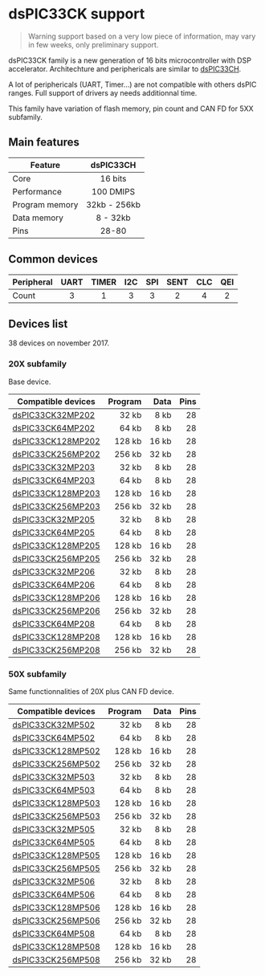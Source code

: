 # dsPIC33CK support

> Warning support based on a very low piece of information, may vary in few weeks, only preliminary support.

dsPIC33CK family is a new generation of 16 bits microcontroller with DSP accelerator. Architechture and periphericals
are similar to [dsPIC33CH](../dspic33ch/README.md).

A lot of periphericals (UART, Timer...) are not compatible with others dsPIC ranges. Full support of drivers ay needs additionnal time.

This family have variation of flash memory, pin count and CAN FD for 5XX subfamily.

## Main features

|Feature|dsPIC33CH|
|-------|:------:|
|Core|16 bits|
|Performance|100 DMIPS|
|Program memory|32kb - 256kb|
|Data memory|8 - 32kb|
|Pins|28-80|

## Common devices

|Peripheral|UART|TIMER|I2C|SPI|SENT|CLC|QEI|
|----------|:--:|:---:|:-:|:-:|:--:|:-:|:-:|
|Count     |   3|    1|  3|  3|   2|  4|  2|

## Devices list

38 devices on november 2017.

### 20X subfamily

Base device.

|Compatible devices|Program|Data|Pins|
|---------|--:|--:|--:|
|[dsPIC33CK32MP202](http://microchip.com/wwwproducts/en/dsPIC33CK32MP202)  | 32 kb| 8 kb|28|
|[dsPIC33CK64MP202](http://microchip.com/wwwproducts/en/dsPIC33CK64MP202)  | 64 kb| 8 kb|28|
|[dsPIC33CK128MP202](http://microchip.com/wwwproducts/en/dsPIC33CK128MP202)|128 kb|16 kb|28|
|[dsPIC33CK256MP202](http://microchip.com/wwwproducts/en/dsPIC33CK256MP202)|256 kb|32 kb|28|
|[dsPIC33CK32MP203](http://microchip.com/wwwproducts/en/dsPIC33CK32MP203)  | 32 kb| 8 kb|28|
|[dsPIC33CK64MP203](http://microchip.com/wwwproducts/en/dsPIC33CK64MP203)  | 64 kb| 8 kb|28|
|[dsPIC33CK128MP203](http://microchip.com/wwwproducts/en/dsPIC33CK128MP203)|128 kb|16 kb|28|
|[dsPIC33CK256MP203](http://microchip.com/wwwproducts/en/dsPIC33CK256MP203)|256 kb|32 kb|28|
|[dsPIC33CK32MP205](http://microchip.com/wwwproducts/en/dsPIC33CK32MP205)  | 32 kb| 8 kb|28|
|[dsPIC33CK64MP205](http://microchip.com/wwwproducts/en/dsPIC33CK64MP205)  | 64 kb| 8 kb|28|
|[dsPIC33CK128MP205](http://microchip.com/wwwproducts/en/dsPIC33CK128MP205)|128 kb|16 kb|28|
|[dsPIC33CK256MP205](http://microchip.com/wwwproducts/en/dsPIC33CK256MP205)|256 kb|32 kb|28|
|[dsPIC33CK32MP206](http://microchip.com/wwwproducts/en/dsPIC33CK32MP206)  | 32 kb| 8 kb|28|
|[dsPIC33CK64MP206](http://microchip.com/wwwproducts/en/dsPIC33CK64MP206)  | 64 kb| 8 kb|28|
|[dsPIC33CK128MP206](http://microchip.com/wwwproducts/en/dsPIC33CK128MP206)|128 kb|16 kb|28|
|[dsPIC33CK256MP206](http://microchip.com/wwwproducts/en/dsPIC33CK256MP206)|256 kb|32 kb|28|
|[dsPIC33CK64MP208](http://microchip.com/wwwproducts/en/dsPIC33CK64MP208)  | 64 kb| 8 kb|28|
|[dsPIC33CK128MP208](http://microchip.com/wwwproducts/en/dsPIC33CK128MP208)|128 kb|16 kb|28|
|[dsPIC33CK256MP208](http://microchip.com/wwwproducts/en/dsPIC33CK256MP208)|256 kb|32 kb|28|

### 50X subfamily

Same functionnalities of 20X plus CAN FD device.

|Compatible devices|Program|Data|Pins|
|---------|--:|--:|--:|
|[dsPIC33CK32MP502](http://microchip.com/wwwproducts/en/dsPIC33CK32MP502)  | 32 kb| 8 kb|28|
|[dsPIC33CK64MP502](http://microchip.com/wwwproducts/en/dsPIC33CK64MP502)  | 64 kb| 8 kb|28|
|[dsPIC33CK128MP502](http://microchip.com/wwwproducts/en/dsPIC33CK128MP502)|128 kb|16 kb|28|
|[dsPIC33CK256MP502](http://microchip.com/wwwproducts/en/dsPIC33CK256MP502)|256 kb|32 kb|28|
|[dsPIC33CK32MP503](http://microchip.com/wwwproducts/en/dsPIC33CK32MP503)  | 32 kb| 8 kb|28|
|[dsPIC33CK64MP503](http://microchip.com/wwwproducts/en/dsPIC33CK64MP503)  | 64 kb| 8 kb|28|
|[dsPIC33CK128MP503](http://microchip.com/wwwproducts/en/dsPIC33CK128MP503)|128 kb|16 kb|28|
|[dsPIC33CK256MP503](http://microchip.com/wwwproducts/en/dsPIC33CK256MP503)|256 kb|32 kb|28|
|[dsPIC33CK32MP505](http://microchip.com/wwwproducts/en/dsPIC33CK32MP505)  | 32 kb| 8 kb|28|
|[dsPIC33CK64MP505](http://microchip.com/wwwproducts/en/dsPIC33CK64MP505)  | 64 kb| 8 kb|28|
|[dsPIC33CK128MP505](http://microchip.com/wwwproducts/en/dsPIC33CK128MP505)|128 kb|16 kb|28|
|[dsPIC33CK256MP505](http://microchip.com/wwwproducts/en/dsPIC33CK256MP505)|256 kb|32 kb|28|
|[dsPIC33CK32MP506](http://microchip.com/wwwproducts/en/dsPIC33CK32MP506)  | 32 kb| 8 kb|28|
|[dsPIC33CK64MP506](http://microchip.com/wwwproducts/en/dsPIC33CK64MP506)  | 64 kb| 8 kb|28|
|[dsPIC33CK128MP506](http://microchip.com/wwwproducts/en/dsPIC33CK128MP506)|128 kb|16 kb|28|
|[dsPIC33CK256MP506](http://microchip.com/wwwproducts/en/dsPIC33CK256MP506)|256 kb|32 kb|28|
|[dsPIC33CK64MP508](http://microchip.com/wwwproducts/en/dsPIC33CK64MP508)  | 64 kb| 8 kb|28|
|[dsPIC33CK128MP508](http://microchip.com/wwwproducts/en/dsPIC33CK128MP508)|128 kb|16 kb|28|
|[dsPIC33CK256MP508](http://microchip.com/wwwproducts/en/dsPIC33CK256MP508)|256 kb|32 kb|28|
